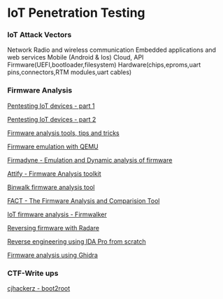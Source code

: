 # IoT Penetration Testing

### IoT Attack Vectors
Network
Radio and wireless communication
Embedded applications and web services
Mobile (Android & Ios)
Cloud, API
Firmware(UEFI,bootloader,filesystem)
Hardware(chips,eproms,uart pins,connectors,RTM modules,uart cables)

### Firmware Analysis
[Pentesting IoT devices - part 1](https://blog.mindedsecurity.com/2018/09/pentesting-iot-devices-part-1-static.html)

[Pentesting IoT devices - part 2](https://blog.mindedsecurity.com/2018/10/pentesting-iot-devices-part-2-dynamic.html)

[Firmware analysis tools, tips and tricks](https://www.pentestpartners.com/security-blog/how-to-do-firmware-analysis-tools-tips-and-tricks/)

[Firmware emulation with QEMU](https://www.youtube.com/watch?v=G0NNBloGIvs)

[Firmadyne - Emulation and Dynamic analysis of firmware](https://github.com/firmadyne/firmadyne)

[Attify - Firmware Analysis toolkit](https://blog.attify.com/getting-started-with-firmware-emulation/)

[Binwalk firmware analysis tool](https://www.basicinputoutput.com/2016/08/the-binwalk-firmware-analysis-tool.html)

[FACT - The Firmware Analysis and Comparision Tool](https://fkie-cad.github.io/FACT_core/)

[IoT firmware analysis - Firmwalker](https://github.com/craigz28/firmwalker)

[Reversing firmware with Radare](https://www.bored-nerds.com/reversing/radare/automotive/2019/07/07/reversing-firmware-with-radare.html)

[Reverse engineering using IDA Pro from scratch](https://www.youtube.com/watch?v=bYDK5IJphPU)

[Firmware analysis using Ghidra](https://chdk.fandom.com/wiki/Firmware_analysis_with_Ghidra)


### CTF-Write ups
[cjhackerz - boot2root](https://cjhackerz.net/posts/writeup-first-ever-real-like-simulated-iot-security-challenge/)

